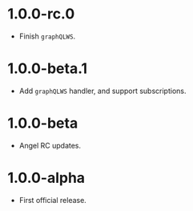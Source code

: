 # 1.0.0-rc.0
* Finish `graphQLWS`.

# 1.0.0-beta.1
* Add `graphQLWS` handler, and support subscriptions.

# 1.0.0-beta
* Angel RC updates.

# 1.0.0-alpha
* First official release.